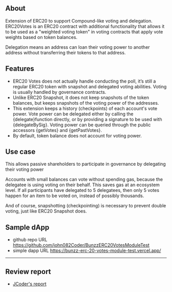 ## About

Extension of ERC20 to support Compound-like voting and delegation.
ERC20Votes is an ERC20 contract with additional functionality that allows it to be used as a "weighted voting token" in voting contracts that apply vote weights based on token balances.

Delegation means an address can loan their voting power to another address without transferring their tokens to that address.


## Features

- ERC20 Votes does not actually handle conducting the poll, it’s still a regular ERC20 token with snapshot and delegated voting abilities. Voting is usually handled by governance contracts.
- Unlike ERC20 Snapshot, it does not keep snapshots of the token balances, but keeps snapshots of the voting power of the addresses.
- This extension keeps a history (checkpoints) of each account's vote power. Vote power can be delegated either by calling the {delegate}function directly, or by providing a signature to be used with {delegateBySig}. Voting power can be queried through the public accessors {getVotes} and {getPastVotes}.
- By default, token balance does not account for voting power.


## Use case

This allows passive shareholders to participate in governance by delegating their voting power

Accounts with small balances can vote without spending gas, because the delegatee is using voting on their behalf. This saves gas at an ecosystem level. If all participants have delegated to 5 delegatees, then only 5 votes happen for an item to be voted on, instead of possibly thousands.

And of course, snapshotting (checkpointing) is necessary to prevent double voting, just like ERC20 Snapshot does.

## Sample dApp
- github repo URL
    https://github.com/john082Coder/BunzzERC20VotesModuleTest
- simple dapp URL
    https://bunzz-erc-20-votes-module-test.vercel.app/


---
## Review report
- [JCoder's report](https://docs.google.com/document/d/1dG83T5-PFgcDAB3SnCAqH74jbK8mpUPUA8nHZXldJB4/edit?usp=sharing)